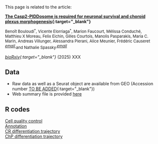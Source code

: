 <head>
  <link href="https://fonts.googleapis.com/icon?family=Material+Icons" rel="stylesheet">
</head>

This page is related to the article:

<b>[The Casp2-PIDDosome is required for neuronal survival and choroid plexus morphogenesis](https://doi.org/){:target="_blank"}</b>  
<p style="font-size:small;">Benoît Bouloudi<sup>*</sup>, Vicente Elorriaga<sup>*</sup>, Marion Faucourt, Mélissa Conduché, Matthieu X Moreau, Felix Eichin, Gilles Courtois, Manolis Pasparakis, Maria C. Marin, Andreas Villunger, Alessandra Pierani, Alice Meunier, Frédéric Causeret<sup><a href="mailto:frederic.causeret@inserm.fr">
    <i class="material-icons" style="font-size:small;">email</i>
  </a></sup> and Nathalie Spassky<sup><a href="mailto:nathalie.spassky@bio.ens.psl.eu">
    <i class="material-icons" style="font-size:small;">email</i>
  </a></sup> </p>
    
<i>[bioRxiv](https://doi.org/){:target="_blank"}</i> (2025) XXX

## Data
- Raw data as well as a Seurat object are available from GEO (Accession number [TO BE ADDED](https://www.ncbi.nlm.nih.gov/geo/query/){:target="_blank"})
- Web summary file is provided [here](./web_summary.html)

## R codes
[Cell quality control](./Quality-control.html)  
[Annotation](./Cell_types_annotation.html)  
[CR differentiation trajectory](./CR_pseudotime_FC.html)  
[ChP differentiation trajectory](./ChP_pseudotime_FC.html)  
